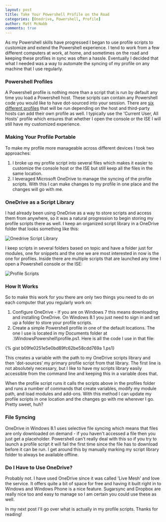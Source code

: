 ```yaml
---
layout: post
title: Take Your Powershell Profile on the Road
categories: [Onedrive, Powershell, Profile]
author: Matt McNabb
comments: true
---
```


[ScriptingGuy]: http://blogs.technet.com/b/heyscriptingguy/archive/2013/01/04/understanding-and-using-powershell-profiles.aspx
[Onedrive]: /assets/media/Onedrive.png "Onedrive Script Library"
[Profiles]: /assets/media/Profiles.png "Profile Scripts"

As my Powershell skills have progressed I began to use profile scripts to customize and extend the Powershell experience. I tend to work from a few different computers at work, at home, and sometimes on the road and keeping these profiles in sync was often a hassle. Eventually I decided that what I needed was a way to automate the syncing of my profile on any machine that I use regularly.

### Powershell Profiles
A Powershell profile is nothing more than a script that is run by default any time you load a Powershell host. These scripts can contain any Powershell code you would like to have dot-sourced into your session. There are [six different profiles][ScriptingGuy] that will be run depending on the host and third-party hosts can add their own profile as well. I typically use the 'Current User, All Hosts' profile which ensures that whether I open the console or the ISE I will still have my customized experience.

### Making Your Profile Portable
To make my profile more manageable across different devices I took two approaches:

1. I broke up my profile script into several files which makes it easier to customize the console host or the ISE but still keep all the files in the same location.
2. I leveraged Microsoft OneDrive to manage the syncing of the profile scripts. With this I can make changes to my profile in one place and the changes will go with me.

### OneDrive as a Script Library
I had already been using OneDrive as a way to store scripts and access them from anywhere, so it was a natural progression to begin storing my profile scripts there as well. I keep an organized script library in a OneDrive folder that looks something like this:

![][Onedrive]

I keep scripts in several folders based on topic and have a folder just for modules, one for snippets and the one we are most interested in now is the one for profiles. Inside there are multiple scripts that are launched any time I open a Powershell console or the ISE:

![][Profiles]

### How It Works
So to make this work for you there are only two things you need to do on each computer that you regularly work on:

1. Configure OneDrive - If you are on Windows 7 this means downloading and installing OneDrive. On Windows 8.1 you just need to sign in and set up a folder to store your profile scripts.
2. Create a simple Powershell profile in one of the default locations. The one I use is located in my Documents folder at .\WindowsPowershell\profile.ps1. Here is all the code I use in that file:

{% gist b09fe0251e5e0bd89fc62be58cdd769a 1.ps1}

This creates a variable with the path to my OneDrive scripts library and then 'dot-sources' my primary profile script from that library. The first line is not absolutely necessary, but I like to have my scripts library easily accessible from the command line and keeping this in a variable does that.

When the profile script runs it calls the scripts above in the profiles folder and runs a number of commands that create variables, modify my module path, and load modules and add-ons. With this method I can update my profile scripts in one location and the changes go with me wherever I go. Pretty sweet, huh?

### File Syncing
OneDrive in Windows 8.1 uses selective file syncing which means that files are only downloaded on demand - if you haven't accessed a file then you just get a placeholder. Powershell can't really deal with this so if you try to launch a profile script it will fail the first time since the file has to download before it can be run. I get around this by manually marking my script library folder to always be available offline.

### Do I Have to Use OneDrive?
Probably not. I have used OneDrive since it was called 'Live Mesh' and love the service. It offers quite a bit of space for free and having it built right in to Windows and Windows Phone is a nice feature. Sugarsync and Dropbox are really nice too and easy to manage so I am certain you could use these as well.

In my next post I'll go over what is actually in my profile scripts. Thanks for reading!